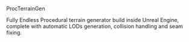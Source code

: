 ProcTerrainGen

Fully Endless Procedural terrain generator build inside Unreal Engine, complete with automatic LODs generation, collision handling and seam fixing.
